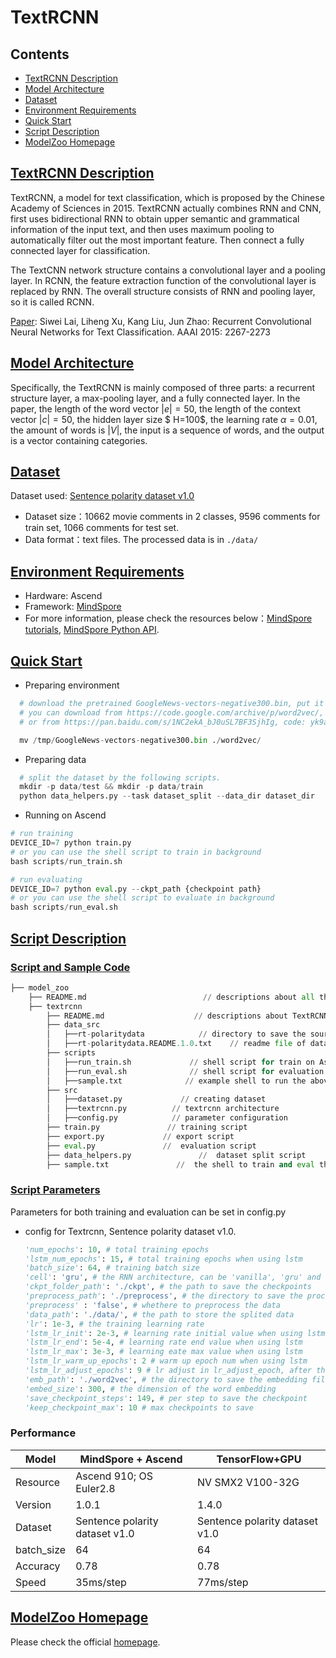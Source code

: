 # TextRCNN

## Contents

- [TextRCNN Description](#textrcnn-description)
- [Model Architecture](#model-architecture)
- [Dataset](#dataset)
- [Environment Requirements](#environment-requirements)
- [Quick Start](#quick-start)
- [Script Description](#script-description)
- [ModelZoo Homepage](#modelzoo-homepage)

## [TextRCNN Description](#contents)

TextRCNN, a model for text classification, which is proposed by the Chinese Academy of Sciences in 2015.
TextRCNN actually combines RNN and CNN, first uses bidirectional RNN to obtain upper semantic and grammatical information of the input text,
and then uses maximum pooling to automatically filter out the most important feature.
Then connect a fully connected layer for classification.

The TextCNN network structure contains a convolutional layer and a pooling layer. In RCNN, the feature extraction function of the convolutional layer is replaced by RNN. The overall structure consists of  RNN and pooling layer, so it is called RCNN.

[Paper](https://www.aaai.org/ocs/index.php/AAAI/AAAI15/paper/download/9745/9552):  Siwei Lai, Liheng Xu, Kang Liu, Jun Zhao: Recurrent Convolutional Neural Networks for Text Classification. AAAI 2015: 2267-2273

## [Model Architecture](#contents)

Specifically, the TextRCNN is mainly composed of three parts: a recurrent structure layer, a max-pooling layer, and a fully connected layer. In the paper, the length of the word vector $|e|=50$, the length of the context vector $|c|=50$, the hidden layer size $ H=100$, the learning rate $\alpha=0.01$, the amount of words is $|V|$, the input is a sequence of words, and the output is a vector containing categories.

## [Dataset](#contents)

Dataset used: [Sentence polarity dataset v1.0](http://www.cs.cornell.edu/people/pabo/movie-review-data/)

- Dataset size：10662 movie comments in 2 classes, 9596 comments for train set, 1066 comments for test set.
- Data format：text files. The processed data is in ```./data/```

## [Environment Requirements](#contents)

- Hardware: Ascend
- Framework: [MindSpore](https://www.mindspore.cn/install/en)
- For more information, please check the resources below：[MindSpore tutorials](https://www.mindspore.cn/tutorial/training/en/master/index.html), [MindSpore Python API](https://www.mindspore.cn/doc/api_python/en/master/index.html).

## [Quick Start](#contents)

- Preparing environment

```python
  # download the pretrained GoogleNews-vectors-negative300.bin, put it into /tmp
  # you can download from https://code.google.com/archive/p/word2vec/,
  # or from https://pan.baidu.com/s/1NC2ekA_bJ0uSL7BF3SjhIg, code: yk9a

  mv /tmp/GoogleNews-vectors-negative300.bin ./word2vec/
```

- Preparing data

```python
  # split the dataset by the following scripts.
  mkdir -p data/test && mkdir -p data/train
  python data_helpers.py --task dataset_split --data_dir dataset_dir

```

- Running on Ascend

```python
# run training
DEVICE_ID=7 python train.py
# or you can use the shell script to train in background
bash scripts/run_train.sh

# run evaluating
DEVICE_ID=7 python eval.py --ckpt_path {checkpoint path}
# or you can use the shell script to evaluate in background
bash scripts/run_eval.sh
```

## [Script Description](#contents)

### [Script and Sample Code](#contents)

```python
├── model_zoo
    ├── README.md                          // descriptions about all the models
    ├── textrcnn
        ├── README.md                    // descriptions about TextRCNN
        ├── data_src
        │   ├──rt-polaritydata            // directory to save the source data
        │   ├──rt-polaritydata.README.1.0.txt    // readme file of dataset
        ├── scripts
        │   ├──run_train.sh             // shell script for train on Ascend
        │   ├──run_eval.sh              // shell script for evaluation on Ascend
        │   ├──sample.txt              // example shell to run the above the two scripts
        ├── src
        │   ├──dataset.py             // creating dataset
        │   ├──textrcnn.py          // textrcnn architecture
        │   ├──config.py            // parameter configuration
        ├── train.py               // training script
        ├── export.py             // export script
        ├── eval.py               //  evaluation script
        ├── data_helpers.py               //  dataset split script
        ├── sample.txt               //  the shell to train and eval the model without scripts
```

### [Script Parameters](#contents)

Parameters for both training and evaluation can be set in config.py

- config for Textrcnn, Sentence polarity dataset v1.0.

  ```python
  'num_epochs': 10, # total training epochs
  'lstm_num_epochs': 15, # total training epochs when using lstm
  'batch_size': 64, # training batch size
  'cell': 'gru', # the RNN architecture, can be 'vanilla', 'gru' and 'lstm'.
  'ckpt_folder_path': './ckpt', # the path to save the checkpoints
  'preprocess_path': './preprocess', # the directory to save the processed data
  'preprocess' : 'false', # whethere to preprocess the data
  'data_path': './data/', # the path to store the splited data
  'lr': 1e-3, # the training learning rate
  'lstm_lr_init': 2e-3, # learning rate initial value when using lstm
  'lstm_lr_end': 5e-4, # learning rate end value when using lstm
  'lstm_lr_max': 3e-3, # learning eate max value when using lstm
  'lstm_lr_warm_up_epochs': 2 # warm up epoch num when using lstm
  'lstm_lr_adjust_epochs': 9 # lr adjust in lr_adjust_epoch, after that, the lr is lr_end when using lstm
  'emb_path': './word2vec', # the directory to save the embedding file
  'embed_size': 300, # the dimension of the word embedding
  'save_checkpoint_steps': 149, # per step to save the checkpoint
  'keep_checkpoint_max': 10 # max checkpoints to save
  ```

### Performance

| Model                 | MindSpore + Ascend                        | TensorFlow+GPU                       |
| -------------------------- | ----------------------------- | ------------------------- |
| Resource                   | Ascend 910; OS Euler2.8                    | NV SMX2 V100-32G          |
| Version          | 1.0.1                         | 1.4.0                     |
| Dataset                    | Sentence polarity dataset v1.0                    | Sentence polarity dataset v1.0            |
| batch_size                 | 64                        | 64                   |
| Accuracy                   | 0.78                      | 0.78 |
| Speed                      | 35ms/step                  |  77ms/step                         |

## [ModelZoo Homepage](#contents)

 Please check the official [homepage](https://gitee.com/mindspore/mindspore/tree/master/model_zoo).
